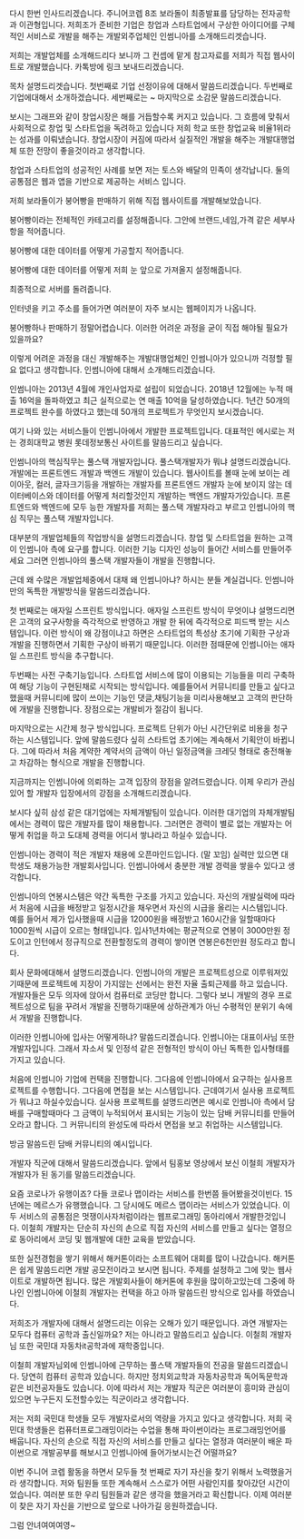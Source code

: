 <!-- 1페이지 -->
다시 한번 인사드리겠습니다.
주니어코렙 8조 보라돌이 최종발표를 담당하는 전자공학과 이관형입니다.
저희조가 준비한 기업은 창업과 스타트업에서 구상한 아이디어를 구체적인 서비스로 개발을 해주는 개발외주업체인 인썸니아를 소개해드리겟습니다.

<!-- 2페이지 -->
저희는 개발업체를 소개해드리다 보니까 그 컨셉에 맡게
참고자료를 저희가 직접 웹사이트로 개발했습니다. 카톡방에 링크 보내드리겠습니다.

<!-- 3페이지  첫번째 두번째 나누지말고 그냥해라-->
목차 설명드리겟습니다.
첫번째로 기업 선정이유에 대해서 말씀드리겠습니다.
두번째로 기업에대해서 소개하겠습니다.
세번째로는 ~
마지막으로 소감문 말씀드리겠습니다.

<!-- 4페이지 -->
보시는 그래프와 같이 창업시장은 해를 거듭할수록 커지고 있습니다.
그 흐름에 맞춰서 사회적으로 창업 및 스타트업을 독려하고 있습니다
저희 학교 또한 창업교육 비율1위라는 성과를 이뤄냈습니다.
창업시장이 커짐에 따라서 실질적인 개발을 해주는 개발대행업체 또한 전망이 좋을것이라고 생각합니다.

<!-- 5페이지  -->
창업과 스타트업의 성공적인 사례를 보면 저는 토스와 배달의 민족이 생각납니다.
둘의 공통점은 웹과 앱을 기반으로 제공하는 서비스 입니다.

<!-- 6페이지 -->
저희 보라돌이가 붕어빵을 판매하기 위해 직접
웹사이트를 개발해보았습니다.

<!-- 7페이지 -->
붕어빵이라는 전체적인 카테고리를 설정해줍니다.
그안에 브랜드,네임,가격 같은 세부사항을 적어줍니다.
<!-- 8페이지 -->
붕어빵에 대한 데이터를 어떻게 가공할지 적어줍니다.
<!-- 9페이지 -->
붕어빵에 대한 데이터를 어떻게 저희 눈 앞으로 가져올지 설정해줍니다.
<!-- 10페이지 -->
최종적으로 서버를 돌려줍니다.
<!-- 11페이지 -->
인터넷을 키고 주소를 들어가면 여러분이 자주 보시는
웹페이지가 나옵니다.

붕어빵하나 판매하기 정말어렵습니다.
이러한 어려운 과정을 굳이 직접 해야될 필요가 있을까요?
<!-- 12페이지 -->
이렇게 어려운 과정을 대신 개발해주는 개발대행업체인 인썸니아가 있으니까 걱정할 필요 없다고 생각합니다.
인썸니아에 대해서 소개해드리겠습니다.
<!-- 13페이지 -->
인썸니아는 2013년 4월에 개인사업자로 설립이 되었습니다.
2018년 12월에는 누적 매출 16억을 돌파하였고
최근 실적으로는 연 매출 10억을 달성하였습니다.
1년간 50개의 프로젝트 완수를 하였다고 했는데
50개의 프로젝트가 무엇인지 보시겠습니다.
<!-- 14페이지 -->
여기 나와 있는 서비스들이 인썸니아에서 개발한 프로젝트입니다.
대표적인 에시로는 저는 경희대학교 병원 롯데정보통신 사이트를 말씀드리고 싶습니다.
<!-- 15페이지 -->
인썸니아의 핵심직무는 풀스택 개발자입니다.
풀스택개발자가 뭐냐 설명드리겠습니다.
개발에는 프론트엔드 개발과 백엔드 개발이 있습니다.
웹사이트를 볼때 눈에 보이는 레이아웃, 컬러, 글자크기등을 개발하는 개발자를 프론트엔드 개발자
눈에 보이지 않는 데이터베이스와 데이터를 어떻게 처리할것인지 개발하는 백엔드 개발자가있습니다.
프론트엔드와 백엔드에 모두 능한 개발자를 저희는 풀스택 개발자라고 부르고
인썸니아의 핵심 직무는 풀스택 개발자입니다.

<!-- 16페이지 -->
대부분의 개발업체들의 작업방식을 설명드리겠습니다.
창업 및 스타트업을 원하는 고객이 인썸니아 측에 요구를 합니다.
이러한 기능 디자인 성능이 들어간 서비스를 만들어주세요
그러면 인썸니아의 풀스택 개발자들이 개발을 진행합니다.

근데 왜 수많은 개발업체중에서 대채 왜 인썸니아냐? 하시는 분들 계실겁니다.
인썸니아만의 독특한 개발방식을 말씀드리겠습니다.

<!-- 17페이지 -->
첫 번째로는 애자일 스프린트 방식입니다.
애자일 스프린트 방식이 무엇이냐 설명드리면은
고객의 요구사항을 즉각적으로 반영하고 개발 한 뒤에
즉각적으로 피드백 받는 시스템입니다.
이런 방식이 왜 강점이냐고 하면은 
스타트업의 특성상 초기에 기획한 구상과
개발을 진행하면서 기획한 구상이 바뀌기 때문입니다.
이러한 점때문에 인썸니아는 애자일 스프린트 방식을 추구합니다.
<!-- 18페이지 -->
두번째는 사전 구축기능입니다.
스타트업 서비스에 많이 이용되는 기능들을 미리 구축하여
해당 기능이 구현된채로 시작되는 방식입니다.
예를들어서 커뮤니티를 만들고 싶다고 했을때
커뮤니티에 많이 쓰이는 기능인 댓글,채팅기능을 미리사용해보고
고객의 판단하에 개발을 진행합니다.
장점으로는 개발비가 절감이 됩니다.
<!-- 19페이지  -->
마지막으로는 시간제 청구 방식입니다.
프로젝트 단위가 아닌 시간단위로 비용을 청구 하는 시스템입니다.
앞에 말씀드렸다 싶히 스타트업 초기에는 계속해서 기획안이 바뀝니다.
그에 따라서 처음 계약한 계약서의 금액이 아닌
일정금액을 크레딧 형태로 충전해놓고 차감하는 형식으로 개발을 진행합니다.

지금까지는 인썸니아에 의뢰하는 고객 입장의 장점을 알려드렸습니다. 이제 우리가 관심 있어 할 개발자 입장에서의 강점을 소개해드리겠습니다.

<!-- 20페이지 -->
보시다 싶히 삼성 같은 대기업에는 자체개발팀이 있습니다.
이러한 대기업의 자체개발팀에서는 경력이 많은 개발자를 많이 채용합니다.
그러면은 경력이 별로 없는 개발자는 어떻게 취업을 하고
도대체 경력을 어디서 쌓냐라고 하실수 있습니다.

<!-- 21페이지 -->
인썸니아는 경력이 적은 개발자 채용에 오픈마인드입니다. (말 꼬임)
실력만 있으면 대학생도 채용가능한 개발회사입니다.
인썸니아에서 충분한 개발 경력을 쌓을수 있다고 생각합니다.

<!-- 22페이지 -->
인썸니아의 연봉시스템은 약간 독특한 구조를 가지고 있습니다.
자신의 개발실력에 따라서 처음에 시급을 배정받고
일정시간을 채우면서 자신의 시급을 올리는 시스템입니다.
예를 들어서 제가 입사했을때 시급을 12000원을 배정받고
160시간을 일할때마다 1000원씩 시급이 오르는 형태입니다.
입사1년차에는 평균적으로 연봉이 3000만원 정도이고
인턴에서 정규직으로 전환할정도의 경력이 쌓이면 연봉은6천만원 정도라고 합니다.

<!-- 23페이지 -->
회사 문화에대해서 설명드리겠습니다.
인썸니아의 개발은 프로젝트성으로 이루워져있기때문에
프로젝트에 지장이 가지않는 선에서는 완전 자율 출퇴근제를 하고 있습니다.
개발자들은 모두 의자에 앉아서 컴퓨터로 코딩만 합니다.
그렇다 보니
개발의 경우 프로젝트성으로 팀을 꾸려서 개발을 진행하기때문에 상하관계가 아닌 수평적인 분위기 속에서 개발을 진행합니다.

<!-- 24페이지 -->
이러한 인썸니아에 입사는 어떻게하냐? 말씀드리겠습니다.
인썸니아는 대표이사님 또한 개발자입니다.
그래서 자소서 및 인정석 같은 전형적인 방식이 아닌
독특한 입사형태를 가지고 있습니다.

<!-- 25페이지 -->
처음에 인썸니아 기업에 컨택을 진행합니다.
그다음에 인썸니아에서 요구하는 실사용프로젝트를 수행합니다.
그다음에 면접을 보는 시스템입니다.
근데여기서 실사용 프로젝트가 뭐냐고 하실수있습니다.
실사용 프로젝트를 설명드리면은
예시로 인썸니아 측에서 담배를 구매할때마다 그 금액이 누적되어서 표시되는 기능이 있는 담배 커뮤니티를 만들어 오라고 합니다.
그 커뮤니티의 완성도에 따라서 면접을 보고 취업하는 시스템입니다.

<!-- 26~28페이지 -->
방금 말씀드린 담배 커뮤니티의 예시입니다.

<!-- 대략 한페이지에 2~3초 정도 보여주고 넘어가셈
마지막 페이지에서 보여주고 멈춰 -->

개발자 직군에 대해서 말씀드리겠습니다.
앞에서 팀홍보 영상에서 보신 이철희 개발자가
개발자가 된 동기를 말씀드리겠습니다.

<!-- 29페이지 -->
요즘 코로나가 유행이죠? 다들 코로나 맵이라는 서비스를 한번쯤 들어봤을것이빈다.
15년에는 메르스가 유행했습니다. 그 당시에도 메르스 맵이라는 서비스가 있었습니다.
이 두 서비스의 공통점은 멋쟁이사자처럼이라는 웹프로그래밍 동아리에서 개발한것입니다.
이철희 개발자는 단순히 자신의 손으로 직접 자신의 서비스를 만들고 싶다는 열정으로 
동아리에서 코딩 및 웹개발에 대한 교육을 받았습니다.

<!-- 30페이지 -->
또한 실전경험을 쌓기 위해서 해커톤이라는 소프트웨어 대회를 많이 나갔습니다.
해커톤은 쉽게 말씀드리면 개발 공모전이라고 보시면 됩니다.
주제를 설정하고 그에 맞는 웹사이트로 개발하면 됩니다.
많은 개발회사들이 해커톤에 후원을 많이하고있는데
그중에 하나인 인썸니아에 이철희 개발자는 컨택을 하고 
아까 말씀드린 방식으로 입사를 하였습니다.

<!-- 31페이지 -->
저희조가 개발자에 대해서 설명드리는 이유는 오해가 있기 때문입니다.
과연 개발자는 모두다 컴퓨터 공학과 출신일까요?
저는 아니라고 말씀드리고 싶습니다.
이철희 개발자님 또한 국민대 자동차it공학과에 재학중입니다.

<!-- 32페이지 -->
이철희 개발자님외에 인썸니아에 근무하는 풀스택 개발자들의 전공을 말씀드리겠습니다.
당연히 컴퓨터 공학과 있습니다.
하지만 정치외교학과 자동차공학과 독어독문학과 같은 비전공자들도 있습니다.
이에 따라서 저는 개발자 직군은 여러분이 흥미와 관심이 있으면 누구든지 도전할수있는 직군이라고 생각합니다.

<!-- 33페이지 -->
저는 저희 국민대 학생들 모두 개발자로서의 역량을 가지고 있다고 생각합니다.
저희 국민대 학생들은 컴퓨터프로그래밍이라는 수업을 통해
파이썬이라는 프로그래밍언어를 배웁니다.
자신의 손으로 직접 자신의 서비스를 만들고 싶다는 열정과
여러분이 배운 파이썬으로 개발공부를 해보시고
인썸니아에 들어가보시는건 어떨까요?

<!-- 34페이지 -->
이번 주니어 코렙 활동을 하면서 모두들 첫 번째로 자기 자신을 찾기 위해서 노력했을거라 생각합니다.
저와 팀원들 또한 계속해서 스스로가 어떤 사람인지를 찾아갔던 시간이었습니다.
여러분 또한 우리 팀원들과 같은 생각을 했을거라고 확신합니다.
이제 여러분이 찾은 자기 자신을 기반으로 앞으로 나아가길 응원하겠습니다.

<!-- 35페이지 -->
그럼 안녀여여여영~